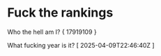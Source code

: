 # Fuck the rankings

Who the hell am I?
{ 17919109 }

What fucking year is it?
[ 2025-04-09T22:46:40Z ]
